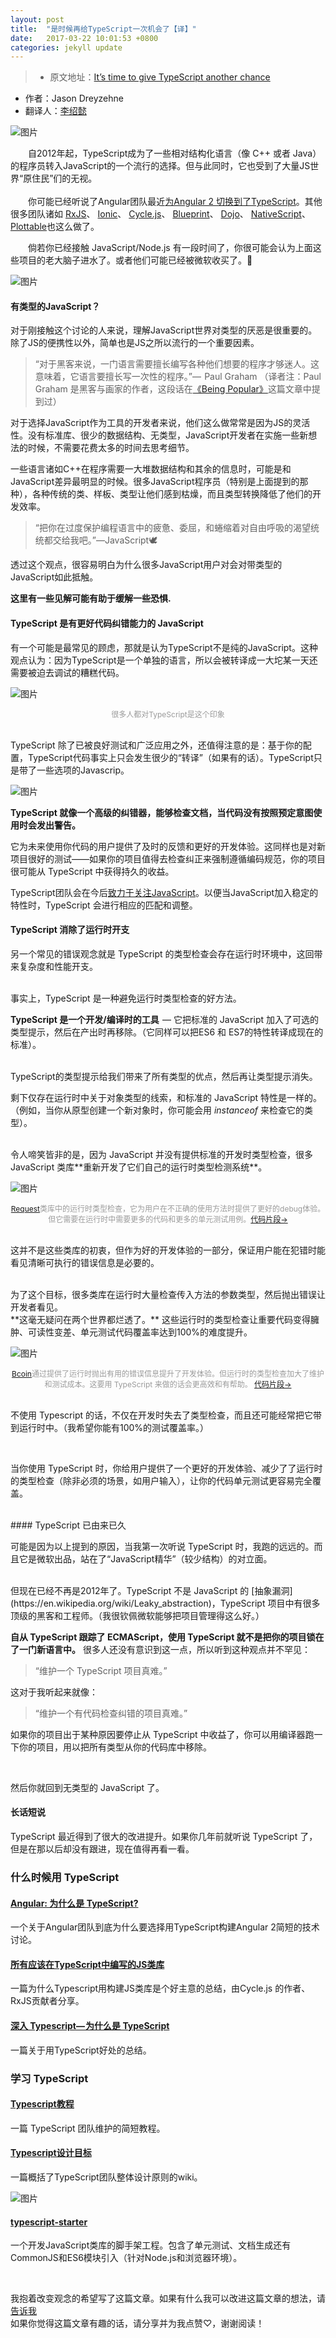 ```yaml
---
layout: post
title:  "是时候再给TypeScript一次机会了【译】"
date:   2017-03-22 10:01:53 +0800
categories: jekyll update
---
```

> * 原文地址：[It’s time to give TypeScript another chance](https://medium.freecodecamp.com/its-time-to-give-typescript-another-chance-2caaf7fabe61#.n95889k54)
* 作者：Jason Dreyzehne
* 翻译人：[李绍懿](https://github.com/dllglishaoyi)

![图片](/assets/ts-cover.png)

&emsp;&emsp;自2012年起，TypeScript成为了一些相对结构化语言（像 C++ 或者 Java）的程序员转入JavaScript的一个流行的选择。但与此同时，它也受到了大量JS世界“原住民”们的无视。
<br>
<br>
&emsp;&emsp;你可能已经听说了Angular团队最近[为Angular 2 切换到了TypeScript](https://vsavkin.com/writing-angular-2-in-typescript-1fa77c78d8e8)。其他很多团队诸如 [RxJS](https://github.com/ReactiveX/rxjs)、
[Ionic](https://blog.ionic.io/announcing-ionic-2-0-0-final/)、
[Cycle.js](https://cycle.js.org/)、
[Blueprint](https://github.com/palantir/blueprint)、
[Dojo](https://dojotoolkit.org/community/roadmap/vision.html)、
[NativeScript](https://github.com/NativeScript/NativeScript)、
[Plottable](https://github.com/palantir/plottable)也这么做了。

&emsp;&emsp;倘若你已经接触 JavaScript/Node.js 有一段时间了，你很可能会认为上面这些项目的老大脑子进水了。或者他们可能已经被微软收买了。👀

![图片](/assets/ts-1.jpeg)
<br>

#### 有类型的JavaScript？
对于刚接触这个讨论的人来说，理解JavaScript世界对类型的厌恶是很重要的。除了JS的便携性以外，简单也是JS之所以流行的一个重要因素。

>“对于黑客来说，一门语言需要擅长编写各种他们想要的程序才够迷人。这意味着，它语言要擅长写一次性的程序。”—  Paul Graham （译者注：Paul Graham 是黑客与画家的作者，这段话在[《Being Popular》](http://paulgraham.com/popular.html)这篇文章中提到过）

对于选择JavaScript作为工具的开发者来说，他们这么做常常是因为JS的灵活性。没有标准库、很少的数据结构、无类型，JavaScript开发者在实施一些新想法的时候，不需要花费太多的时间去思考细节。

一些语言诸如C++在程序需要一大堆数据结构和其余的信息时，可能是和JavaScript差异最明显的时候。很多JavaScript程序员（特别是上面提到的那种），各种传统的类、样板、类型让他们感到枯燥，而且类型转换降低了他们的开发效率。

>“把你在过度保护编程语言中的疲惫、委屈，和蜷缩着对自由呼吸的渴望统统都交给我吧。”—JavaScript🕊️

透过这个观点，很容易明白为什么很多JavaScript用户对会对带类型的JavaScript如此抵触。


**这里有一些见解可能有助于缓解一些恐惧.**

#### TypeScript 是有更好代码纠错能力的 JavaScript

有一个可能是最常见的顾虑，那就是认为TypeScript不是纯的JavaScript。这种观点认为：因为TypeScript是一个单独的语言，所以会被转译成一大坨某一天还需要被迫去调试的糟糕代码。

![图片](/assets/ts-2.png)
<center style="font-size:12px;color:#9a9a9a">
    很多人都对TypeScript是这个印象
</center>
<br>

TypeScript 除了已被良好测试和广泛应用之外，还值得注意的是：基于你的配置，TypeScript代码事实上只会发生很少的“转译”（如果有的话）。TypeScript只是带了一些选项的Javascrip。

![图片](/assets/ts-3.png)

**TypeScript 就像一个高级的纠错器，能够检查文档，当代码没有按照预定意图使用时会发出警告。**

它为未来使用你代码的用户提供了及时的反馈和更好的开发体验。这同样也是对新项目很好的测试——如果你的项目值得去检查纠正来强制遵循编码规范，你的项目很可能从 TypeScript 中获得持久的收益。

TypeScript团队会在今后[致力于关注JavaScript](https://github.com/Microsoft/TypeScript/wiki/TypeScript-Design-Goals)。以便当JavaScript加入稳定的特性时，TypeScript 会进行相应的匹配和调整。

#### TypeScript 消除了运行时开支

另一个常见的错误观念就是 TypeScript 的类型检查会存在运行时环境中，这回带来复杂度和性能开支。

<br>
事实上，TypeScript 是一种避免运行时类型检查的好方法。

<br>

**TypeScript 是一个开发/编译时的工具**  — 它把标准的 JavaScript 加入了可选的类型提示，然后在产出时再移除。（它同样可以把ES6 和 ES7的特性转译成现在的标准）。

<br>
TypeScript的类型提示给我们带来了所有类型的优点，然后再让类型提示消失。

<br>

剩下仅存在运行时中关于对象类型的线索，和标准的 JavaScript 特性是一样的。（例如，当你从原型创建一个新对象时，你可能会用 *instanceof* 来检查它的类型）。

<br>
令人啼笑皆非的是，因为 JavaScript 并没有提供标准的开发时类型检查，很多 JavaScript 类库**重新开发了它们自己的运行时类型检测系统**。

![图片](/assets/ts-4.png)
<center style="font-size:12px;color:#9a9a9a">
    <a href="https://github.com/request/request">Request</a>类库中的运行时类型检查，它为用户在不正确的使用方法时提供了更好的debug体验。但它需要在运行时中需要更多的代码和更多的单元测试用例。<a href="https://github.com/request/request/blob/092e1e657326626da0b8ac4cfe8752751689313b/index.js#L43-L55">代码片段→</a>
</center>
<br>

这并不是这些类库的初衷，但作为好的开发体验的一部分，保证用户能在犯错时能看见清晰可执行的错误信息是必要的。

<br>
为了这个目标，很多类库在运行时大量检查传入方法的参数类型，然后抛出错误让开发者看见。

<br>
**这毫无疑问在两个世界都烂透了。** 这些运行时的类型检查让重要代码变得臃肿、可读性变差、单元测试代码覆盖率达到100%的难度提升。

![图片](/assets/ts-5.png)
<center style="font-size:12px;color:#9a9a9a">
    <a href="https://github.com/bcoin-org/bcoin/">Bcoin</a>通过提供了运行时抛出有用的错误信息提升了开发体验。但运行时的类型检查加大了维护和测试成本。这要用 TypeScript 来做的话会更高效和有帮助。 <a href="https://github.com/bcoin-org/bcoin/blob/4e7df6ef875e5936bea5139d922871498b4d9586/lib/primitives/tx.js#L84-L123">代码片段→</a>
</center>
<br>

不使用 Typescript 的话，不仅在开发时失去了类型检查，而且还可能经常把它带到运行时中。（我希望你能有100%的测试覆盖率。）

<br>

当你使用 TypeScript 时，你给用户提供了一个更好的开发体验、减少了了运行时的类型检查（除非必须的场景，如用户输入），让你的代码单元测试更容易完全覆盖。

<br>
#### TypeScript 已由来已久

可能是因为以上提到的原因，当我第一次听说 TypeScript 时，我跑的远远的。而且它是微软出品，站在了“JavaScript精华”（较少结构）的对立面。

<br>
但现在已经不再是2012年了。TypeScript 不是 JavaScript 的 [抽象漏洞](https://en.wikipedia.org/wiki/Leaky_abstraction)，TypeScript 项目中有很多顶级的黑客和工程师。（我很钦佩微软能够把项目管理得这么好。）

**自从 TypeScript 跟踪了 ECMAScript，使用 TypeScript 就不是把你的项目锁在了一门新语言中。** 很多人还没有意识到这一点，所以听到这种观点并不罕见：
>“维护一个 TypeScript 项目真难。”

这对于我听起来就像：

>“维护一个有代码检查纠错的项目真难。”

如果你的项目出于某种原因要停止从 TypeScript 中收益了，你可以用编译器跑一下你的项目，用以把所有类型从你的代码库中移除。

<br>

然后你就回到无类型的 JavaScript 了。

#### 长话短说
TypeScript 最近得到了很大的改进提升。如果你几年前就听说 TypeScript 了，但是在那以后却没有跟进，现在值得再看一看。

### 什么时候用 TypeScript


#### [Angular: 为什么是 TypeScript?](https://vsavkin.com/writing-angular-2-in-typescript-1fa77c78d8e8)

一个关于Angular团队到底为什么要选择用TypeScript构建Angular 2简短的技术讨论。

#### [所有应该在TypeScript中编写的JS类库](http://staltz.com/all-js-libraries-should-be-authored-in-typescript.html)

一篇为什么Typescript用构建JS类库是个好主意的总结，由Cycle.js 的作者、RxJS贡献者分享。

#### [深入 Typescript— 为什么是 TypeScript](https://basarat.gitbooks.io/typescript/content/docs/why-typescript.html)

一篇关于用TypeScript好处的总结。

### 学习 TypeScript

#### [Typescript教程](https://www.typescriptlang.org/docs/tutorial.html)

一篇 TypeScript 团队维护的简短教程。

#### [Typescript设计目标](https://github.com/Microsoft/TypeScript/wiki/TypeScript-Design-Goals)

一篇概括了TypeScript团队整体设计原则的wiki。

![图片](/assets/ts-6.png)

#### [typescript-starter](https://github.com/bitjson/typescript-starter)

一个开发JavaScript类库的脚手架工程。包含了单元测试、文档生成还有CommonJS和ES6模块引入（针对Node.js和浏览器环境）。

<br>

我抱着改变观念的希望写了这篇文章。如果有什么我可以改进这篇文章的想法，请
[告诉我](https://twitter.com/bitjson)
<br>
如果你觉得这篇文章有趣的话，请分享并为我点赞♡，谢谢阅读！


[jekyll-docs]: http://jekyllrb.com/docs/home
[jekyll-gh]:   https://github.com/jekyll/jekyll
[jekyll-talk]: https://talk.jekyllrb.com/
